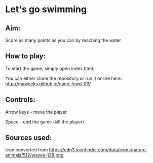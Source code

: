 Let's go swimming
=================


Aim:
----
Score as many points as you can by reaching the water


How to play:
------------
To start the game, simply open index.html.

You can either clone the repository or run it online here: http://maweeks.github.io/nano-fewd-03/


Controls:
---------
Arrow keys - move the player

Space - end the game (kill the player)


Sources used:
-------------
Icon converted from https://cdn3.iconfinder.com/data/icons/nature-animals/512/waves-128.png